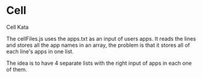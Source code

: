 # Cell
Cell Kata


The cellFiles.js uses the apps.txt as an input of users apps. 
It reads the lines and stores all the app names in an array, the problem is that it stores all of each line's apps in one list.

The idea is to have 4 separate lists with the right input of
apps in each one of them. 
